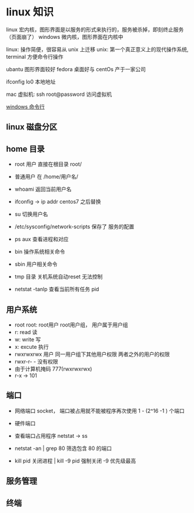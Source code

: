 # linux 知识

linux 宏内核，图形界面是以服务的形式来执行的，服务被杀掉，即刻终止服务（页面崩了）
windows 微内核，图形界面在内核中

linux: 操作简便，很容易从 unix 上迁移
unix: 第一个真正意义上的现代操作系统, terminal 方便命令行操作

ubantu 图形界面较好 fedora 桌面好与 centOs 产于一家公司

ifconfig lo0 本地地址

mac 虚拟机: ssh root@password 访问虚拟机

[windows 命令行](https://cmder.net/)

## linux 磁盘分区

## home 目录

- root 用户 直接在根目录 root/

- 普通用户 在 /home/用户名/

- whoami 返回当前用户名

- ifconfig -> ip addr centos7 之后替换

- su 切换用户名

- /etc/sysconfig/network-scripts 保存了 服务的配置

- ps aux 查看进程和对应

- bin 操作系统相关命令
- sbin 用户相关命令

- tmp 目录 关机系统自动reset 无法控制

- netstat -tanlp 查看当前所有任务 pid

## 用户系统

- root root: root用户 root用户组， 用户属于用户组
- r: read 读
- w: write 写
- x: excute 执行
- rwxrwxrwx 用户 同一用户组下其他用户权限 两者之外的用户的权限
- rwxr-r-  - 没有权限
- 由于计算机掩码 777(rwxrwxrwx)
- r-x -> 101 

## 端口

- 网络端口 socket， 端口被占用就不能被程序再次使用 1 - (2^16 -1 ) 个端口

- 硬件端口 

- 查看端口占用程序  netstat -> ss
- netstat -an | grep 80 筛选包含 80 的端口
- kill pid 关闭进程 | kill -9 pid 强制关闭 -9 优先级最高

## 服务管理

## 终端
